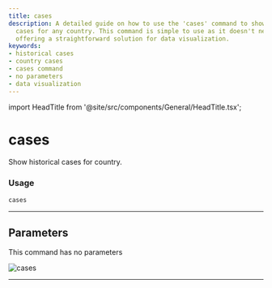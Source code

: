 ```yaml
---
title: cases
description: A detailed guide on how to use the 'cases' command to show historical
  cases for any country. This command is simple to use as it doesn't need any parameters,
  offering a straightforward solution for data visualization.
keywords:
- historical cases
- country cases
- cases command
- no parameters
- data visualization
---
```


import HeadTitle from '@site/src/components/General/HeadTitle.tsx';

<HeadTitle title="cases - Covid - Alt - Reference | OpenBB Terminal Docs" />

# cases

Show historical cases for country.

### Usage

```python
cases
```

---

## Parameters

This command has no parameters


![cases](https://user-images.githubusercontent.com/46355364/153897646-99e4f73f-be61-4ed7-a31d-58e8695e7c50.png)

---
